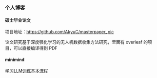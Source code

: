 ### 个人博客

#### 硕士毕业论文
项目地址：https://github.com/AkyuC/masterpaper_pic

论文研究基于深度强化学习的无人机数据收集方法研究，里面有 overleaf 的项目，可以直接编译得到 PDF

#### minimind 
<a href="/minimind/whole-process.html">学习LLM训练基本流程</a>